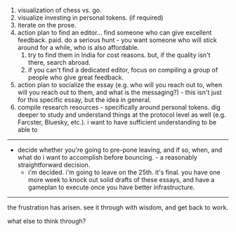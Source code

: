 1. visualization of chess vs. go.
2. visualize investing in personal tokens. (if required)
3. iterate on the prose.
4. action plan to find an editor... find someone who can give excellent feedback. paid. do a serious hunt - you want someone who will stick around for a while, who is also affordable.
	1. try to find them in India for cost reasons. but, if the quality isn't there, search abroad.
	2. if you can't find a dedicated editor, focus on compiling a group of people who give great feedback.
5. action plan to socialize the essay (e.g. who will you reach out to, when will you reach out to them, and what is the messaging?) - this isn't just for this specific essay, but the idea in general.
6. compile research resources - specifically around personal tokens. dig deeper to study and understand things at the protocol level as well (e.g. Farcster, Bluesky, etc.). i want to have sufficient understanding to be able to 

---

- decide whether you're going to pre-pone leaving, and if so, when, and what do i want to accomplish before bouncing. - a reasonably straightforward decision.
	- i'm decided. i'm going to leave on the 25th. it's final. you have one more week to knock out solid drafts of these essays, and have a gameplan to execute once you have better infrastructure.

---

the frustration has arisen. see it through with wisdom, and get back to work.

what else to think through?